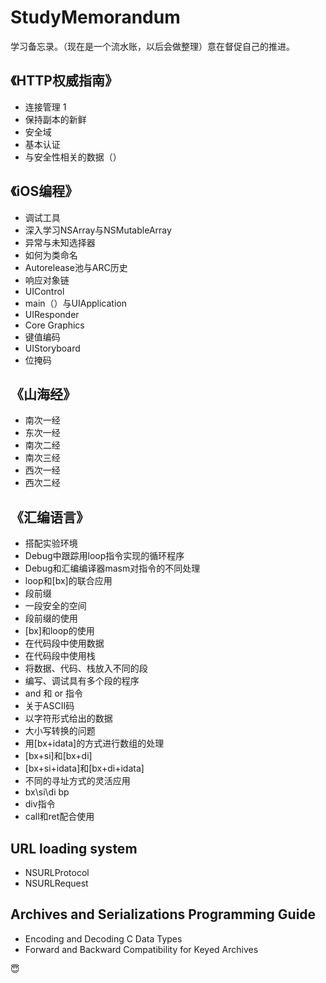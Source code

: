 # StudyMemorandum
学习备忘录。（现在是一个流水账，以后会做整理）意在督促自己的推进。

## 《HTTP权威指南》
- 连接管理 1
- 保持副本的新鲜
- 安全域
- 基本认证
- 与安全性相关的数据（）

## 《iOS编程》
- 调试工具
- 深入学习NSArray与NSMutableArray
- 异常与未知选择器
- 如何为类命名
- Autorelease池与ARC历史
- 响应对象链
- UIControl
- main（）与UIApplication
- UIResponder
- Core Graphics
- 键值编码
- UIStoryboard
- 位掩码

## 《山海经》
- 南次一经
- 东次一经
- 南次二经
- 南次三经
- 西次一经
- 西次二经

## 《汇编语言》
- 搭配实验环境
- Debug中跟踪用loop指令实现的循环程序
- Debug和汇编编译器masm对指令的不同处理
- loop和[bx]的联合应用
- 段前缀
- 一段安全的空间
- 段前缀的使用
- [bx]和loop的使用
- 在代码段中使用数据
- 在代码段中使用栈
- 将数据、代码、栈放入不同的段
- 编写、调试具有多个段的程序
- and 和 or 指令
- 关于ASCII码
- 以字符形式给出的数据
- 大小写转换的问题
- 用[bx+idata]的方式进行数组的处理
- [bx+si]和[bx+di]
- [bx+si+idata]和[bx+di+idata]
- 不同的寻址方式的灵活应用
- bx\si\di bp
- div指令
- call和ret配合使用

## URL loading system
- NSURLProtocol
- NSURLRequest

## Archives and Serializations Programming Guide
- Encoding and Decoding C Data Types
- Forward and Backward Compatibility for Keyed Archives

😇
